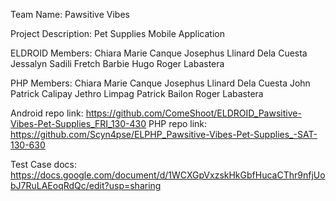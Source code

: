 Team Name: Pawsitive Vibes

Project Description: Pet Supplies Mobile Application

ELDROID Members:
Chiara Marie Canque
Josephus Llinard Dela Cuesta
Jessalyn Sadili
Fretch Barbie Hugo
Roger Labastera

PHP Members: 
Chiara Marie Canque
Josephus Llinard Dela Cuesta
John Patrick Calipay
Jethro Limpag
Patrick Bailon
Roger Labastera

Android repo link: https://github.com/ComeShoot/ELDROID_Pawsitive-Vibes-Pet-Supplies_FRI_130-430
PHP repo link: https://github.com/Scyn4pse/ELPHP_Pawsitive-Vibes-Pet-Supplies_-SAT-130-630

Test Case docs: https://docs.google.com/document/d/1WCXGpVxzskHkGbfHucaCThr9nfjUobJ7RuLAEoqRdQc/edit?usp=sharing
